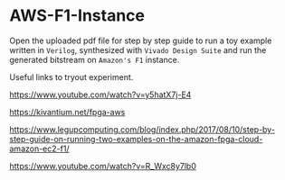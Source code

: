 # AWS-F1-Instance

Open the uploaded pdf file for step by step guide to run a toy example written in `Verilog`, synthesized with `Vivado Design Suite` and run the generated bitstream on `Amazon's F1` instance.

Useful links to tryout experiment. 

https://www.youtube.com/watch?v=y5hatX7j-E4

https://kivantium.net/fpga-aws

https://www.legupcomputing.com/blog/index.php/2017/08/10/step-by-step-guide-on-running-two-examples-on-the-amazon-fpga-cloud-amazon-ec2-f1/

https://www.youtube.com/watch?v=R_Wxc8y7lb0 

